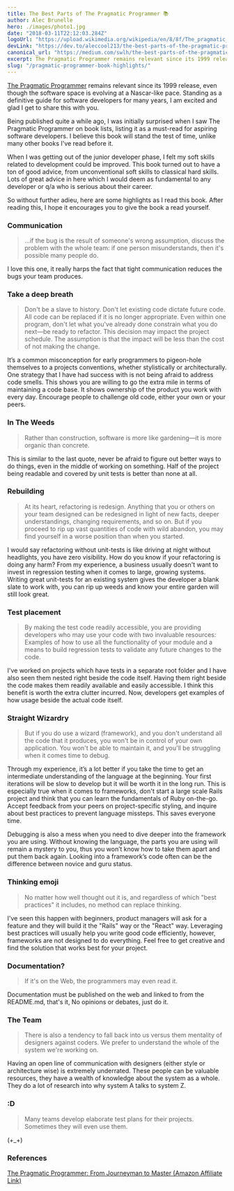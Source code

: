 ```yaml
---
title: The Best Parts of The Pragmatic Programmer 📚
author: Alec Brunelle
hero: ./images/photo1.jpg
date: "2018-03-11T22:12:03.284Z"
logoUrl: "https://upload.wikimedia.org/wikipedia/en/8/8f/The_pragmatic_programmer.jpg"
devLink: "https://dev.to/aleccool213/the-best-parts-of-the-pragmatic-programmer---1om5"
canonical_url: "https://medium.com/swlh/the-best-parts-of-the-pragmatic-programmer-86588f9e0573"
excerpt: The Pragmatic Programmer remains relevant since its 1999 release.
slug: "/pragmatic-programmer-book-highlights/"
---
```


[The Pragmatic Programmer](https://www.amazon.ca/gp/product/020161622X/ref=as_li_tl?ie=UTF8&camp=15121&creative=330641&creativeASIN=020161622X&linkCode=as2&tag=coffeedrive09-20&linkId=7d93b4fe087d6b41ddae8e27d323abea) remains relevant since its 1999 release, even though the software space is evolving at a Nascar-like pace. Standing as a definitive guide for software developers for many years, I am excited and glad I get to share this with you.

Being published quite a while ago, I was initially surprised when I saw The Pragmatic Programmer on book lists, listing it as a must-read for aspiring software developers. I believe this book will stand the test of time, unlike many other books I've read before it.

When I was getting out of the junior developer phase, I felt my soft skills related to development could be improved. This book turned out to have a ton of good advice, from unconventional soft skills to classical hard skills. Lots of great advice in here which I would deem as fundamental to any developer or q/a who is serious about their career.

So without further adieu, here are some highlights as I read this book. After reading this, I hope it encourages you to give the book a read yourself.

### Communication

> ...if the bug is the result of someone's wrong assumption, discuss the problem with the whole team: if one person misunderstands, then it's possible many people do.

I love this one, it really harps the fact that tight communication reduces the bugs your team produces.

### Take a deep breath

> Don't be a slave to history. Don't let existing code dictate future code. All code can be replaced if it is no longer appropriate. Even within one program, don't let what you've already done constrain what you do next—be ready to refactor. This decision may impact the project schedule. The assumption is that the impact will be less than the cost of not making the change.

It’s a common misconception for early programmers to pigeon-hole themselves to a projects conventions, whether stylistically or architecturally. One strategy that I have had success with is not being afraid to address code smells. This shows you are willing to go the extra mile in terms of maintaining a code base. It shows ownership of the product you work with every day. Encourage people to challenge old code, either your own or your peers.

### In The Weeds

> Rather than construction, software is more like gardening—it is more organic than concrete.

This is similar to the last quote, never be afraid to figure out better ways to do things, even in the middle of working on something. Half of the project being readable and covered by unit tests is better than none at all.

### Rebuilding

> At its heart, refactoring is redesign. Anything that you or others on your team designed can be redesigned in light of new facts, deeper understandings, changing requirements, and so on. But if you proceed to rip up vast quantities of code with wild abandon, you may find yourself in a worse position than when you started.

I would say refactoring without unit-tests is like driving at night without headlights, you have zero visibility. How do you know if your refactoring is doing any harm? From my experience, a business usually doesn't want to invest in regression testing when it comes to large, growing systems. Writing great unit-tests for an existing system gives the developer a blank slate to work with, you can rip up weeds and know your entire garden will still look great.

### Test placement

> By making the test code readily accessible, you are providing developers who may use your code with two invaluable resources: Examples of how to use all the functionality of your module and a means to build regression tests to validate any future changes to the code.

I've worked on projects which have tests in a separate root folder and I have also seen them nested right beside the code itself. Having them right beside the code makes them readily available and easily accessible. I think this benefit is worth the extra clutter
incurred. Now, developers get examples of how usage beside the actual code itself.

### Straight Wizardry

> But if you do use a wizard (framework), and you don't understand all the code that it produces, you won't be in control of your own application. You won't be able to maintain it, and you'll be struggling when it comes time to debug.

Through my experience, it’s a lot better if you take the time to get an intermediate understanding of the language at the beginning. Your first iterations will be slow to develop but it will be worth it in the long run. This is especially true when it comes to frameworks, don't start a large scale Rails project
and think that you can learn the fundamentals of Ruby on-the-go. Accept feedback from your peers on project-specific styling, and inquire about best practices to prevent language missteps. This saves everyone time.

Debugging is also a mess when you need to dive deeper into the framework you are using.
Without knowing the language, the parts you are using will remain a mystery to you, thus you won’t know how to take them apart and put them back again. Looking into a framework’s code often can be the difference between novice and guru status.

### Thinking emoji

> No matter how well thought out it is, and regardless of which "best practices" it includes, no method can replace thinking.

I've seen this happen with beginners, product managers will ask for a feature and they will build it the "Rails" way or the "React" way. Leveraging best practices will usually help you write good code efficiently, however, frameworks are not designed to do everything. Feel free to get creative and find the solution that works best for your project.

### Documentation?

> If it's on the Web, the programmers may even read it.

Documentation must be published on the web and linked to from the README.md, that's it, No opinions or debates, just do it.

### The Team

> There is also a tendency to fall back into us versus them mentality of designers against coders. We prefer to understand the whole of the system we're working on.

Having an open line of communication with designers (either style or architecture wise) is extremely underrated. These people can be valuable resources, they have a wealth of knowledge about the system as a whole. They do a lot of research into why system A talks to system Z.

### :D

> Many teams develop elaborate test plans for their projects. Sometimes they will even use them.

(+\_+)

### References

<a target="_blank" href="https://www.amazon.ca/gp/product/020161622X/ref=as_li_tl?ie=UTF8&camp=15121&creative=330641&creativeASIN=020161622X&linkCode=as2&tag=coffeedrive09-20&linkId=7d93b4fe087d6b41ddae8e27d323abea">The Pragmatic Programmer: From Journeyman to Master (Amazon Affiliate Link)</a><img src="//ir-ca.amazon-adsystem.com/e/ir?t=coffeedrive09-20&l=am2&o=15&a=B003GCTQAE" width="1" height="1" border="0" alt="" style="border:none !important; margin:0px !important;" />
